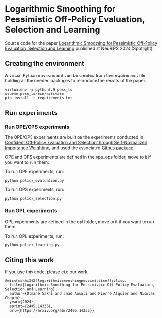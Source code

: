 # Logarithmic Smoothing for Pessimistic Off-Policy Evaluation, Selection and Learning

Source code for the paper [Logarithmic Smoothing for Pessimistic Off-Policy Evaluation, Selection and Learning](https://arxiv.org/abs/2405.14335) published at NeuRIPS 2024 (Spotlight).


## Creating the environment

A virtual Python environment can be created from the requirement file holding all the needed packages to reproduce the results of the paper.

    virtualenv -p python3.9 pess_ls
    source pess_ls/bin/activate
    pip install -r requirements.txt

## Run experiments

### Run OPE/OPS experiments

The OPE/OPS experiments are built on the experiments conducted in [Confident Off-Policy Evaluation and Selection through
Self-Normalized Importance Weighting](https://arxiv.org/abs/2006.10460), and used the associated [Github package](https://github.com/google-deepmind/offpolicy_selection_eslb).

OPE and OPS experiments are defined in the ope_ops folder, move to it if you want to run them:

To run OPE experiments, run:

    python policy_evaluation.py

To run OPS experiments, run:

    python policy_selection.py

### Run OPL experiments

OPL experiments are defined in the opl folder, move to it if you want to run them:

To run OPL experiments, run:

    python policy_learning.py

## Citing this work
If you use this code, please cite our work

    @misc{sakhi2024logarithmicsmoothingpessimisticoffpolicy,
      title={Logarithmic Smoothing for Pessimistic Off-Policy Evaluation, Selection and Learning}, 
      author={Otmane Sakhi and Imad Aouali and Pierre Alquier and Nicolas Chopin},
      year={2024},
      eprint={2405.14335},
      url={https://arxiv.org/abs/2405.14335}}
